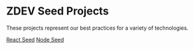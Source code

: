 # ZDEV Seed Projects

These projects represent our best practices for a variety of technologies.


[React Seed](https://github.com/z-dev/react-seed)
[Node Seed](https://github.com/z-dev/node-seed)
